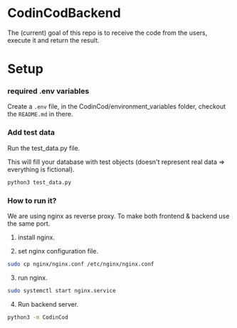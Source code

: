 # CodinCodBackend

The (current) goal of this repo is to receive the code from the users, execute it and return the result.

<!--
# Overview

- Whats planned?
- What still needs to happen?
- How is it planned?

Check it [start design](https://excalidraw.com/#json=VAclpcNvHgU1IEO3uDhSk,uvj6jSL_QFl0PyonWV3qmQ) (updated scheme designed by @Andriamanitra ), [game room manager design](https://excalidraw.com/#json=tQfSSp-8PB4Y3HzhL_KBz,BspiuHm0JIADr2ApU0XRDQ) or join our [discord](https://discord.gg/k4hMTjcz3g).
-->

# Setup

### required .env variables

Create a `.env` file, in the CodinCod/environment_variables folder, checkout the `README.md` in there.

### Add test data

Run the test_data.py file.

This will fill your database with test objects (doesn't represent real data => everything is fictional).

```bash
python3 test_data.py
```

### How to run it?

We are using nginx as reverse proxy.
To make both frontend & backend use the same port.

1. install nginx.

2. set nginx configuration file.

```bash
sudo cp nginx/nginx.conf /etc/nginx/nginx.conf
```

3. run nginx.

```bash
sudo systemctl start nginx.service
```

4. Run backend server.

```bash
python3 -m CodinCod
```
